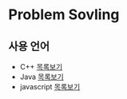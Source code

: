 # Problem Sovling

## 사용 언어

- C++ [목록보기](./c++-problem-solving)
- Java [목록보기](./java-problem-solving)
- javascript [목록보기](./javascript-problem-solving)
